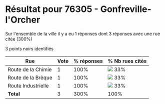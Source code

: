 # Résultat pour 76305 - Gonfreville-l'Orcher

Sur l'ensemble de la ville il y a eu 1 réponses dont 3 réponses avec une rue citée (300%)

3 points noirs identifiés

| Rue | Vote | % réponses | % Nb rues cités|
|-----|------|------------|----------------|
| Route de la Chimie | 1 | 100% | <img src="../../img/bar_33.gif" />&nbsp;33%|
| Route de la Brèque | 1 | 100% | <img src="../../img/bar_33.gif" />&nbsp;33%|
| Route Industrielle | 1 | 100% | <img src="../../img/bar_33.gif" />&nbsp;33%|
| **Total** | 3 | 300% | 100%|
